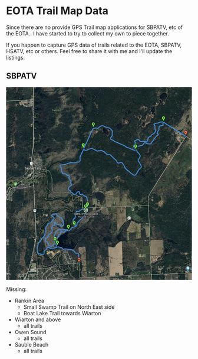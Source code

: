 # EOTA Trail Map Data

Since there are no provide GPS Trail map applications for SBPATV, etc of the EOTA.. I have started to try to collect my own to piece together. 

If you happen to capture GPS data of trails related to the EOTA, SBPATV, HSATV, etc or others. Feel free to share it with me and I'll update the listings.

## SBPATV
![image](Rankin_trails.png)

Missing:
- Rankin Area
  - Small Swamp Trail on North East side
  - Boat Lake Trail towards Wiarton
- Wiarton and above
  - all trails
- Owen Sound
  - all trails
- Sauble Beach
  - all trails
